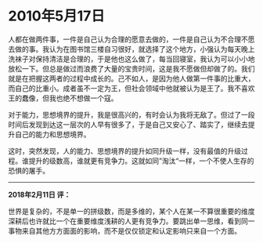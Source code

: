 # 2010年5月17日

人都在做两件事，一件是自己认为合理的愿意去做的，一件是自己认为不合理不愿去做的事。我认为在图书馆三楼自习很好，就选择了这个地方，小强认为每天晚上洗袜子对保持清洁是合理的，于是他也这么做了，每当回寝室，我认为可以小小地放松一下。但总是做过而浪费了大量的宝贵时间，这是我不愿做但却做了的。我们就是在把握这两者的过程中成长的。己不如人，是因为他人做第一件事的比重大，而自己的比重小。成者虽不一定为王，但社会领域中他就被认为是王了。我不喜欢王的蠢像，但我也绝不想做一个寇。



对于能力，思想境界的提升，我是很高兴的，有时会认为我将无敌了。但过了一段时间后发现到达这一层次的人早有很多了，于是自己又安心了、踏实了，继续去提升自己的能力和思想境界。

这时，突然发现，人的能力、思想境界的提升如同升级一样，没有最值的升级过程。谁提升的级数高，谁就更有竞争力。这就如同”淘汰“一样，一个不使人生存的恐惧的屠手。



---

**2018年2月11日 评：**

世界是复杂的，不是单一的拼级数，而是多维的，某个人在某一不算很重要的维度深耕后也许就比一个在重要维度浅耕的人更有竞争力。要跳出单一思维，看到同一事物来自其他方方面面的影响，而不是仅仅锁定和认定影响只来自一个方面。